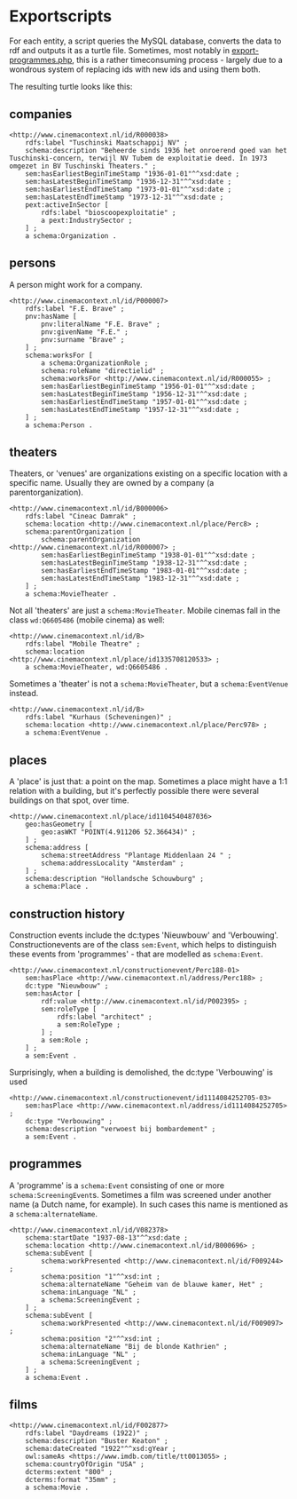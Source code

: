 # Exportscripts

For each entity, a script queries the MySQL database, converts the data to rdf and outputs it as a turtle file. Sometimes, most notably in [export-programmes.php](export-programmes.php), this is a rather timeconsuming process - largely due to a wondrous system of replacing ids with new ids and using them both.

The resulting turtle looks like this:

## companies

```
<http://www.cinemacontext.nl/id/R000038>
	rdfs:label "Tuschinski Maatschappij NV" ;
	schema:description "Beheerde sinds 1936 het onroerend goed van het Tuschinski-concern, terwijl NV Tubem de exploitatie deed. In 1973 omgezet in BV Tuschinski Theaters." ;
	sem:hasEarliestBeginTimeStamp "1936-01-01"^^xsd:date ;
	sem:hasLatestBeginTimeStamp "1936-12-31"^^xsd:date ;
	sem:hasEarliestEndTimeStamp "1973-01-01"^^xsd:date ;
	sem:hasLatestEndTimeStamp "1973-12-31"^^xsd:date ;
	pext:activeInSector [
		rdfs:label "bioscoopexploitatie" ;
		a pext:IndustrySector ;
	] ;
	a schema:Organization .
```

## persons

A person might work for a company.

```
<http://www.cinemacontext.nl/id/P000007>
	rdfs:label "F.E. Brave" ;
	pnv:hasName [
		pnv:literalName "F.E. Brave" ;
		pnv:givenName "F.E." ;
		pnv:surname "Brave" ;
	] ;
	schema:worksFor [
		a schema:OrganizationRole ;
		schema:roleName "directielid" ;
		schema:worksFor <http://www.cinemacontext.nl/id/R000055> ;
		sem:hasEarliestBeginTimeStamp "1956-01-01"^^xsd:date ;
		sem:hasLatestBeginTimeStamp "1956-12-31"^^xsd:date ;
		sem:hasEarliestEndTimeStamp "1957-01-01"^^xsd:date ;
		sem:hasLatestEndTimeStamp "1957-12-31"^^xsd:date ;
	] ;
	a schema:Person .
```


## theaters

Theaters, or 'venues' are organizations existing on a specific location with a specific name. Usually they are owned by a company (a parentorganization).

```
<http://www.cinemacontext.nl/id/B000006>
	rdfs:label "Cineac Damrak" ;
	schema:location <http://www.cinemacontext.nl/place/Perc8> ;
	schema:parentOrganization [
		schema:parentOrganization <http://www.cinemacontext.nl/id/R000007> ;
		sem:hasEarliestBeginTimeStamp "1938-01-01"^^xsd:date ;
		sem:hasLatestBeginTimeStamp "1938-12-31"^^xsd:date ;
		sem:hasEarliestEndTimeStamp "1983-01-01"^^xsd:date ;
		sem:hasLatestEndTimeStamp "1983-12-31"^^xsd:date ;
	] ;
	a schema:MovieTheater .
```

Not all 'theaters' are just a `schema:MovieTheater`. Mobile cinemas fall in the class `wd:Q6605486` (mobile cinema) as well:

```
<http://www.cinemacontext.nl/id/B>
	rdfs:label "Mobile Theatre" ;
	schema:location <http://www.cinemacontext.nl/place/id1335708120533> ;
	a schema:MovieTheater, wd:Q6605486 .
``` 

Sometimes a 'theater' is not a `schema:MovieTheater`, but a `schema:EventVenue` instead.

```
<http://www.cinemacontext.nl/id/B>
	rdfs:label "Kurhaus (Scheveningen)" ;
	schema:location <http://www.cinemacontext.nl/place/Perc978> ;
	a schema:EventVenue .
```


## places

A 'place' is just that: a point on the map. Sometimes a place might have a 1:1 relation with a building, but it's perfectly possible there were several buildings on that spot, over time.

```
<http://www.cinemacontext.nl/place/id1104540487036>
	geo:hasGeometry [
		geo:asWKT "POINT(4.911206 52.366434)" ;
	] ;
	schema:address [
		schema:streetAddress "Plantage Middenlaan 24 " ;
		schema:addressLocality "Amsterdam" ;
	] ;
	schema:description "Hollandsche Schouwburg" ;
	a schema:Place .
```

## construction history

Construction events include the dc:types 'Nieuwbouw' and 'Verbouwing'. Constructionevents are of the class `sem:Event`, which helps to distinguish these events from 'programmes' - that are modelled as `schema:Event`.

```
<http://www.cinemacontext.nl/constructionevent/Perc188-01>
	sem:hasPlace <http://www.cinemacontext.nl/address/Perc188> ;
	dc:type "Nieuwbouw" ;
	sem:hasActor [
		rdf:value <http://www.cinemacontext.nl/id/P002395> ;
		sem:roleType [
			rdfs:label "architect" ; 
			a sem:RoleType ;
		] ;
		a sem:Role ;
	] ;
	a sem:Event .
```

Surprisingly, when a building is demolished, the dc:type 'Verbouwing' is used

```
<http://www.cinemacontext.nl/constructionevent/id1114084252705-03>
	sem:hasPlace <http://www.cinemacontext.nl/address/id1114084252705> ;
	dc:type "Verbouwing" ;
	schema:description "verwoest bij bombardement" ;
	a sem:Event .
```


## programmes

A 'programme' is a `schema:Event` consisting of one or more `schema:ScreeningEvent`s. Sometimes a film was screened under another name (a Dutch name, for example). In such cases this name is mentioned as a `schema:alternateName`.

```
<http://www.cinemacontext.nl/id/V082378>
	schema:startDate "1937-08-13"^^xsd:date ;
	schema:location <http://www.cinemacontext.nl/id/B000696> ;
	schema:subEvent [
		schema:workPresented <http://www.cinemacontext.nl/id/F009244> ;
		schema:position "1"^^xsd:int ;
		schema:alternateName "Geheim van de blauwe kamer, Het" ;
		schema:inLanguage "NL" ;
		a schema:ScreeningEvent ;
	] ;
	schema:subEvent [
		schema:workPresented <http://www.cinemacontext.nl/id/F009097> ;
		schema:position "2"^^xsd:int ;
		schema:alternateName "Bij de blonde Kathrien" ;
		schema:inLanguage "NL" ;
		a schema:ScreeningEvent ;
	] ;
	a schema:Event .
```


## films

```
<http://www.cinemacontext.nl/id/F002877>
	rdfs:label "Daydreams (1922)" ;
	schema:description "Buster Keaton" ;
	schema:dateCreated "1922"^^xsd:gYear ;
	owl:sameAs <https://www.imdb.com/title/tt0013055> ;
	schema:countryOfOrigin "USA" ;
	dcterms:extent "800" ;
	dcterms:format "35mm" ;
	a schema:Movie .
```